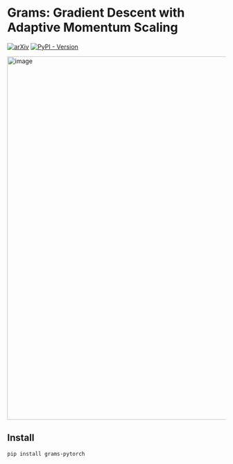 # Grams: Gradient Descent with Adaptive Momentum Scaling
[![arXiv](https://img.shields.io/badge/arXiv-2412.17107-b31b1b.svg)](https://arxiv.org/abs/2412.17107) [![PyPI - Version](https://img.shields.io/pypi/v/grams-pytorch)](https://pypi.org/project/grams-pytorch/)

<img width="838" alt="image" src="https://github.com/user-attachments/assets/54f77c6c-54f8-480f-9070-11f0c5060cd0" />

## Install
```bash
pip install grams-pytorch
```
